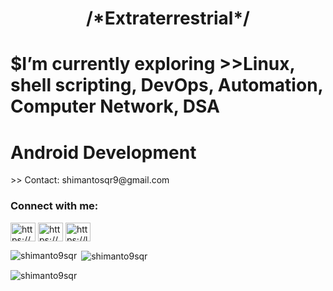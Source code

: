 <h1 align="center">/*Extraterrestrial*/</h1>

<h1>$I’m currently exploring >>Linux, shell scripting, DevOps, Automation, Computer Network, DSA</h1>
<h1> Android Development </h1>
>> Contact: <a mailto: shimantosqr9@gmail.com> shimantosqr9@gmail.com</a>

<h3 align="left">Connect with me:</h3>
<p align="left">
<a href="https://www.linkedin.com/in/mazharul-islam-shimanto-ab4908239/" target="blank"><img align="center" src="https://raw.githubusercontent.com/rahuldkjain/github-profile-readme-generator/master/src/images/icons/Social/linked-in-alt.svg" alt="https://www.linkedin.com/in/mazharul-islam-shimanto-ab4908239/" height="30" width="40" /></a>
<a href="https://codeforces.com/profile/_traveler" target="blank"><img align="center" src="https://raw.githubusercontent.com/rahuldkjain/github-profile-readme-generator/master/src/images/icons/Social/codeforces.svg" alt="https://codeforces.com/profile/_traveler" height="30" width="40" /></a>
<a href="https://leetcode.com/shimanto_o/" target="blank"><img align="center" src="https://raw.githubusercontent.com/rahuldkjain/github-profile-readme-generator/master/src/images/icons/Social/leet-code.svg" alt="https://leetcode.com/shimanto_o/" height="30" width="40" /></a>
</p>

<p>
  <img align="left" src="https://github-readme-stats.vercel.app/api/top-langs?username=shimanto9sqr&show_icons=true&locale=en&layout=compact&bg_color=1F2428&title_color=66FCF1&text_color=C5C6C7" alt="shimanto9sqr" />
</p>

<p>&nbsp;<img align="center" src="https://github-readme-stats.vercel.app/api?username=shimanto9sqr&show_icons=true&locale=en&bg_color=1F2428&title_color=66FCF1&text_color=C5C6C7" alt="shimanto9sqr" /></p>

<p>
  <img align="center" src="https://github-readme-streak-stats.herokuapp.com/?user=shimanto9sqr&theme=dark" alt="shimanto9sqr" />
</p>
